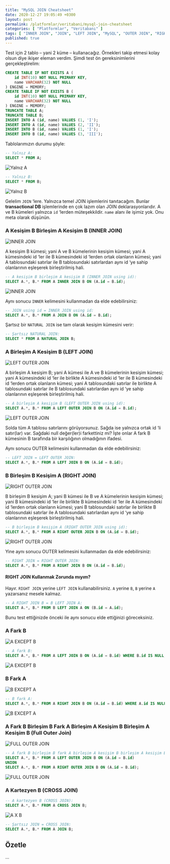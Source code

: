 ```yaml
---
title: "MySQL JOIN Cheatsheet"
date: 2020-12-27 19:05:49 +0300
layout: post
permalink: /platformlar/veritabani/mysql-join-cheatsheet
categories: [ "Platformlar", "Veritabanı" ]
tags: [ "INNER JOIN", "JOIN", "LEFT JOIN", "MySQL", "OUTER JOIN", "RIGHT JOIN", "Database" ]
published: true
---
```


Test için 2 tablo – yani 2 küme – kullanacağız. Örnekleri takip etmesi kolay olsun diye ikişer eleman verdim. Şimdi test ön gereksinimlerini gerçekleştirelim:

```sql
CREATE TABLE IF NOT EXISTS A (
    id INT(10) NOT NULL PRIMARY KEY,
    name VARCHAR(32) NOT NULL
) ENGINE = MEMORY;
CREATE TABLE IF NOT EXISTS B (
    id INT(10) NOT NULL PRIMARY KEY,
    name VARCHAR(32) NOT NULL
) ENGINE = MEMORY;
TRUNCATE TABLE A;
TRUNCATE TABLE B;
INSERT INTO A (id, name) VALUES (1, 'I');
INSERT INTO A (id, name) VALUES (2, 'II');
INSERT INTO B (id, name) VALUES (1, 'I');
INSERT INTO B (id, name) VALUES (3, 'III');
```

Tablolarımızın durumu şöyle:

```sql
-- Yalnız A:
SELECT * FROM A;
```

![Yalnız A](/assets/img/2020/12/select-star-from-a.png "Yalnız A")

```sql
-- Yalnız B:
SELECT * FROM B;
```

![Yalnız B](/assets/img/2020/12/select-star-from-b.png "Yalnız B")

Gelelim `JOIN` ‘lere. Yalnızca temel JOIN işlemlerini tanıtacağım. Bunlar **transactional DB** işlemlerinde en çok lazım olan JOIN deklarasyonlarıdır. A ve B kümeleri yalnızca `id` ‘lerden müteşekkildir. `name` alanı ile işimiz yok. Onu meta olarak düşünün.

### A Kesişim B Birleşim A Kesişim B (INNER JOIN)

![INNER JOIN](/assets/img/2020/12/a-intersect-b-schema.png "INNER JOIN")

A kesişim B kümesi; yani A ve B kümelerinin kesişim kümesi; yani A kümesindeki id ‘ler ile B kümesindeki id ‘lerden ortak olanların kümesi; yani A tablosundaki satırlar ile B tablosundaki satırlardan aynı id ‘ye sahip olanlarının eşleşerek birleştirilmiş hali.

```sql
-- A kesişim B birleşim A kesişim B (INNER JOIN using id):
SELECT A.*, B.* FROM A INNER JOIN B ON (A.id = B.id);
```

![INNER JOIN](/assets/img/2020/12/a-intersect-b.png "INNER JOIN")

Aynı sonucu `INNER` kelimesini kullanmadan da elde edebilirsiniz:

```sql
-- JOIN using id = INNER JOIN using id:
SELECT A.*, B.* FROM A JOIN B ON (A.id = B.id);
```

Şartsız bir `NATURAL JOIN` ise tam olarak kesişim kümesini verir:

```sql
-- Şartsız NATURAL JOIN:
SELECT * FROM A NATURAL JOIN B;
```

### A Birleşim A Kesişim B (LEFT JOIN)

![LEFT OUTER JOIN](/assets/img/2020/12/a-union-a-intersect-b-schema.png "LEFT OUTER JOIN")

A birleşim A kesişim B; yani A kümesi ile A ve B kümelerinin kesişim kümesi; yani A kümesindeki id ‘ler ile birlikte A kümesindeki id ‘ler ile B kümesindeki id ‘lerden ortak olanların kümesi; yani A tablosundaki satırlar ile birlikte A tablosundaki satırlar ile B tablosundaki satırlardan aynı id ‘ye sahip olanlarının eşleşerek birleştirilmiş hali.

```sql
-- A birleşim A kesişim B (LEFT OUTER JOIN using id):
SELECT A.*, B.* FROM A LEFT OUTER JOIN B ON (A.id = B.id);
```

![LEFT OUTER JOIN](/assets/img/2020/12/a-union-a-intersect-b.png "LEFT OUTER JOIN")

Solda tüm A tablosu satırlarını görüyorsunuz. Sağda ise yalnızca ortak id ‘li satır(lar) var. Sağdaki null değer(ler)i farkettiniz mi? İşte onlar A fark B kümesinin B tarafında bir karşılığının olmadığının ifadesi.

Aynı sonucu OUTER kelimesini kullanmadan da elde edebilirsiniz:

```sql
-- LEFT JOIN = LEFT OUTER JOIN:
SELECT A.*, B.* FROM A LEFT JOIN B ON (A.id = B.id);
```

### B Birleşim B Kesişim A (RIGHT JOIN)

![RIGHT OUTER JOIN](/assets/img/2020/12/b-union-b-intersect-a-schema.png "RIGHT OUTER JOIN")

B birleşim B kesişim A; yani B kümesi ile B ve A kümelerinin kesişim kümesi; yani B kümesindeki id ‘ler ile birlikte B kümesindeki id ‘ler ile A kümesindeki id ‘lerden ortak olanların kümesi; yani B tablosundaki satırlar ile birlikte B tablosundaki satırlar ile A tablosundaki satırlardan aynı id ‘ye sahip olanlarının eşleşerek birleştirilmiş hali.

```sql
-- B birleşim B kesişim A (RIGHT OUTER JOIN using id):
SELECT A.*, B.* FROM A RIGHT OUTER JOIN B ON (A.id = B.id);
```

![RIGHT OUTER JOIN](/assets/img/2020/12/b-union-b-intersect-a.png "RIGHT OUTER JOIN")

Yine aynı sonucu OUTER kelimesini kullanmadan da elde edebilirsiniz:

```sql
-- RIGHT JOIN = RIGHT OUTER JOIN:
SELECT A.*, B.* FROM A RIGHT JOIN B ON (A.id = B.id);
```

#### RIGHT JOIN Kullanmak Zorunda mıyım?

Hayır. `RIGHT JOIN` yerine `LEFT JOIN` kullanabilirsiniz. `A` yerine `B`, `B` yerine `A` yazarsanız mesele kalmaz.

```sql
-- A RIGHT JOIN B = B LEFT JOIN A:
SELECT A.*, B.* FROM B LEFT JOIN A ON (B.id = A.id);
```

Bunu test ettiğinizde önceki ile aynı sonucu elde ettiğinizi göreceksiniz.

### A Fark B

![A EXCEPT B](/assets/img/2020/12/a-except-b-schema.png "A EXCEPT B")

```sql
-- A fark B:
SELECT A.*, B.* FROM A LEFT JOIN B ON (A.id = B.id) WHERE B.id IS NULL;
```

![A EXCEPT B](/assets/img/2020/12/a-except-b.png "A EXCEPT B")

### B Fark A

![B EXCEPT A](/assets/img/2020/12/b-except-a-schema.png "B EXCEPT A")

```sql
-- B fark A:
SELECT A.*, B.* FROM A RIGHT JOIN B ON (A.id = B.id) WHERE A.id IS NULL;
```

![B EXCEPT A](/assets/img/2020/12/b-except-a.png "B EXCEPT A")

### A Fark B Birleşim B Fark A Birleşim A Kesişim B Birleşim A Kesişim B (Full Outer Join)

![FULL OUTER JOIN](/assets/img/2020/12/a-except-b-union-b-except-a-union-a-intersect-b-schema.png "FULL OUTER JOIN")

```sql
-- A fark B birleşim B fark A birleşim A kesişim B birleşim A kesişim B (Full Outer Join):
SELECT A.*, B.* FROM A LEFT OUTER JOIN B ON (A.id = B.id)
UNION
SELECT A.*, B.* FROM A RIGHT OUTER JOIN B ON (A.id = B.id);
```

![FULL OUTER JOIN](/assets/img/2020/12/a-except-b-union-b-except-a-union-a-intersect-b.png "FULL OUTER JOIN")

### A Kartezyen B (CROSS JOIN)

```sql
-- A kartezyen B (CROSS JOIN):
SELECT A.*, B.* FROM A CROSS JOIN B;
```

![A X B](/assets/img/2020/12/a-cartesian-product-b.png "A X B")

```sql
-- Şartsız JOIN = CROSS JOIN:
SELECT A.*, B.* FROM A JOIN B;
```

## Özetle

…